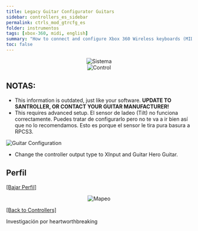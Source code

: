 ```yaml
---
title: Legacy Guitar Configurator Guitars
sidebar: controllers_es_sidebar
permalink: ctrls_mod_gtrcfg_es
folder: instrumentos
tags: [xbox-360, midi, english]
summary: "How to connect and configure Xbox 360 Wireless keyboards (MIDI) on RPCS3."
toc: false
---
```


<div align="center"> <img src="https://carlmylo.github.io/docu-rpcs3/images/instruments/plat/lgc.png" alt="Sistema" title="Sistema"></div>

<div align="center"> <img src="https://carlmylo.github.io/docu-rpcs3/images/instruments/cont/rcmgtrs.png" alt="Control" title="Control"></div>

## NOTAS:

* This information is outdated, just like your software. **UPDATE TO SANTROLLER, OR CONTACT YOUR GUITAR MANUFACTURER!**
* This requires advanced setup.
El sensor de ladeo (Tilt) no funciona correctamente. Puedes tratar de configurarlo pero no te va a ir bien así que no lo recomendamos. Esto es porque el sensor le tira pura basura a RPCS3.

![Guitar Configuration](https://carlmylo.github.io/docu-rpcs3/images/instruments/xtra/gtrcfg/picolpguitarconfigurator.png "Guitar Configurator")  

* Change the controller output type to XInput and Guitar Hero Guitar.

## Perfil

[[Bajar Perfil]](https://github.com/carlmylo/docu-rpcs3/raw/gh-pages/instrument-repo/Wii%20Guitar%20Hero%20Les%20Paul%20%5BPi%20Pico%5D.7z)

<div align="center"> <img src="https://carlmylo.github.io/docu-rpcs3/images/instruments/maps/picolpmapping.png" alt="Mapeo" title="Mapeo"></div>

[[Back to Controllers]](https://rb3pc.milohax.org/english/controllers/)

Investigación por heartworthbreaking
